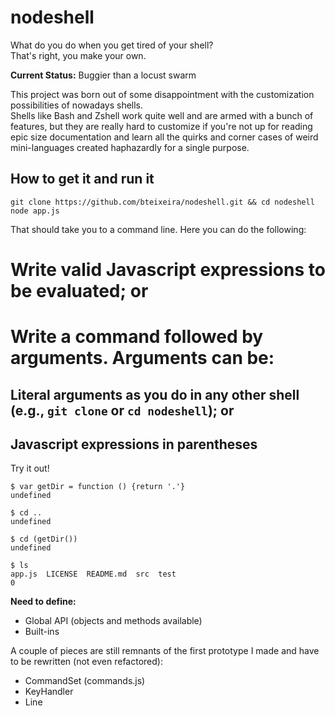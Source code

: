 nodeshell
=========

What do you do when you get tired of your shell?  
That's right, you make your own.

**Current Status:** Buggier than a locust swarm

This project was born out of some disappointment with the customization possibilities of nowadays shells.  
Shells like Bash and Zshell work quite well and are armed with a bunch of features, but they are really hard to customize if you're not up for reading epic size documentation and learn all the quirks and corner cases of weird mini-languages created haphazardly for a single purpose.
<!--After reading the whole User Guide on Zsh, I still felt like I didn't really know how to start making my own customization if I wasn't willing to just accept what Oh-My-Zsh provides out of the box.-->

<!--What I want is a shell that I can customize using a single imperative language instead of learning a handful of declarative langlets and three different languages for regular expression.
I want a shell that lets me evaluate normal expressions in my favorite language while still accepting known commands like "cd .."
I want a shell that exposes an API in Javascript and then just lets me do whatever I want. If the user already knows Javascript, they already know how to customize the shell.-->

<!--...and as far as I know, there isn't such a thing.

So I guess it's up to me.-->

<!--We'll start simple and just have a command line that takes usual commands as well as inline JS.
Then we'll go crazy.-->

How to get it and run it
------------------------

```
git clone https://github.com/bteixeira/nodeshell.git && cd nodeshell
node app.js
```

That should take you to a command line.
Here you can do the following:
# Write valid Javascript expressions to be evaluated; or
# Write a command followed by arguments. Arguments can be:
## Literal arguments as you do in any other shell (e.g., `git clone` or `cd nodeshell`); or
## Javascript expressions in parentheses

Try it out!
```
$ var getDir = function () {return '.'}  
undefined  
  
$ cd ..  
undefined  
  
$ cd (getDir())  
undefined  
  
$ ls  
app.js  LICENSE  README.md  src  test  
0  
```

**Need to define:**
* Global API (objects and methods available)
* Built-ins

A couple of pieces are still remnants of the first prototype I made and have to be rewritten (not even refactored):
* CommandSet (commands.js)
* KeyHandler
* Line
